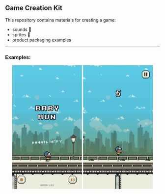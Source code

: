 ## Game Creation Kit

This repository contains materials for creating a game: 
- sounds 🎵
- sprites 💾
- product packaging examples 

---

### Examples:

<div align="center" width="100%">
    <img width="45%" src="/Materials/Screenshots/1.png" />
    <img width="45%" src="/Materials/Screenshots/2.png" />
</div>
